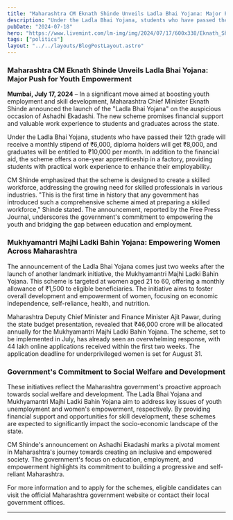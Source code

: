 ```yaml
---
title: "Maharashtra CM Eknath Shinde Unveils Ladla Bhai Yojana: Major Push for Youth Empowerment"
description: "Under the Ladla Bhai Yojana, students who have passed their 12th grade will receive a monthly stipend of ₹6,000, diploma holders will get ₹8,000, and graduates will be entitled to ₹10,000 per month."
pubDate: "2024-07-18"
hero: "https://www.livemint.com/lm-img/img/2024/07/17/600x338/Eknath_Shinde_1690735998650_1721207530217.JPG"
tags: ["politics"]
layout: "../../layouts/BlogPostLayout.astro"
---
```

### Maharashtra CM Eknath Shinde Unveils Ladla Bhai Yojana: Major Push for Youth Empowerment

**Mumbai, July 17, 2024** – In a significant move aimed at boosting youth employment and skill development, Maharashtra Chief Minister Eknath Shinde announced the launch of the "Ladla Bhai Yojana" on the auspicious occasion of Ashadhi Ekadashi. The new scheme promises financial support and valuable work experience to students and graduates across the state.

Under the Ladla Bhai Yojana, students who have passed their 12th grade will receive a monthly stipend of ₹6,000, diploma holders will get ₹8,000, and graduates will be entitled to ₹10,000 per month. In addition to the financial aid, the scheme offers a one-year apprenticeship in a factory, providing students with practical work experience to enhance their employability.

CM Shinde emphasized that the scheme is designed to create a skilled workforce, addressing the growing need for skilled professionals in various industries. "This is the first time in history that any government has introduced such a comprehensive scheme aimed at preparing a skilled workforce," Shinde stated. The announcement, reported by the Free Press Journal, underscores the government's commitment to empowering the youth and bridging the gap between education and employment.

### Mukhyamantri Majhi Ladki Bahin Yojana: Empowering Women Across Maharashtra

The announcement of the Ladla Bhai Yojana comes just two weeks after the launch of another landmark initiative, the Mukhyamantri Majhi Ladki Bahin Yojana. This scheme is targeted at women aged 21 to 60, offering a monthly allowance of ₹1,500 to eligible beneficiaries. The initiative aims to foster overall development and empowerment of women, focusing on economic independence, self-reliance, health, and nutrition.

Maharashtra Deputy Chief Minister and Finance Minister Ajit Pawar, during the state budget presentation, revealed that ₹46,000 crore will be allocated annually for the Mukhyamantri Majhi Ladki Bahin Yojana. The scheme, set to be implemented in July, has already seen an overwhelming response, with 44 lakh online applications received within the first two weeks. The application deadline for underprivileged women is set for August 31.

### Government's Commitment to Social Welfare and Development

These initiatives reflect the Maharashtra government's proactive approach towards social welfare and development. The Ladla Bhai Yojana and Mukhyamantri Majhi Ladki Bahin Yojana aim to address key issues of youth unemployment and women's empowerment, respectively. By providing financial support and opportunities for skill development, these schemes are expected to significantly impact the socio-economic landscape of the state.

CM Shinde's announcement on Ashadhi Ekadashi marks a pivotal moment in Maharashtra's journey towards creating an inclusive and empowered society. The government's focus on education, employment, and empowerment highlights its commitment to building a progressive and self-reliant Maharashtra.

For more information and to apply for the schemes, eligible candidates can visit the official Maharashtra government website or contact their local government offices.


---